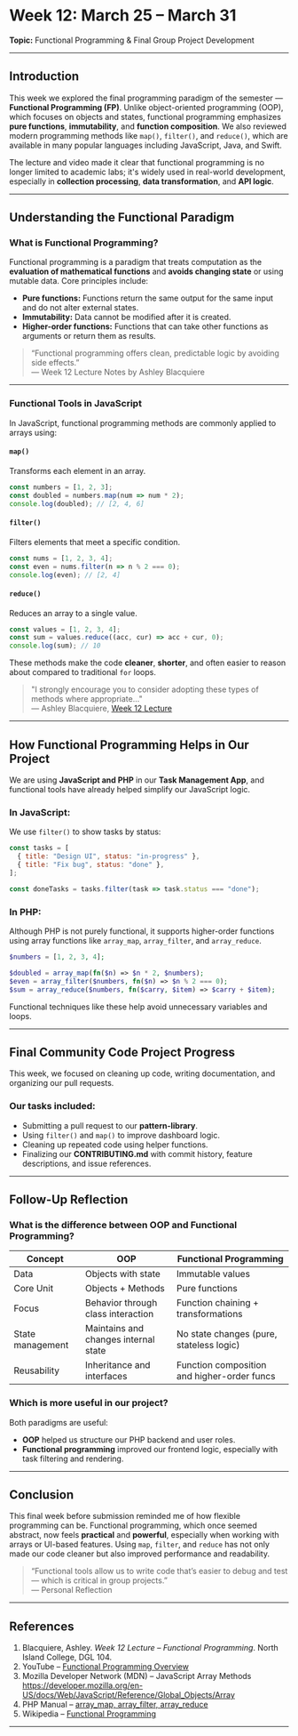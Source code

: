 # **Week 12: March 25 – March 31**  
**Topic:** Functional Programming & Final Group Project Development

---

## **Introduction**

This week we explored the final programming paradigm of the semester — **Functional Programming (FP)**. Unlike object-oriented programming (OOP), which focuses on objects and states, functional programming emphasizes **pure functions**, **immutability**, and **function composition**. We also reviewed modern programming methods like `map()`, `filter()`, and `reduce()`, which are available in many popular languages including JavaScript, Java, and Swift.

The lecture and video made it clear that functional programming is no longer limited to academic labs; it's widely used in real-world development, especially in **collection processing**, **data transformation**, and **API logic**.

---

## **Understanding the Functional Paradigm**

### What is Functional Programming?

Functional programming is a paradigm that treats computation as the **evaluation of mathematical functions** and **avoids changing state** or using mutable data. Core principles include:

- **Pure functions:** Functions return the same output for the same input and do not alter external states.
- **Immutability:** Data cannot be modified after it is created.
- **Higher-order functions:** Functions that can take other functions as arguments or return them as results.

> “Functional programming offers clean, predictable logic by avoiding side effects.”  
> — Week 12 Lecture Notes by Ashley Blacquiere

---

### Functional Tools in JavaScript

In JavaScript, functional programming methods are commonly applied to arrays using:

#### `map()`

Transforms each element in an array.

```javascript
const numbers = [1, 2, 3];
const doubled = numbers.map(num => num * 2);
console.log(doubled); // [2, 4, 6]
```

#### `filter()`

Filters elements that meet a specific condition.

```javascript
const nums = [1, 2, 3, 4];
const even = nums.filter(n => n % 2 === 0);
console.log(even); // [2, 4]
```

#### `reduce()`

Reduces an array to a single value.

```javascript
const values = [1, 2, 3, 4];
const sum = values.reduce((acc, cur) => acc + cur, 0);
console.log(sum); // 10
```

These methods make the code **cleaner**, **shorter**, and often easier to reason about compared to traditional `for` loops.

> "I strongly encourage you to consider adopting these types of methods where appropriate..."  
> — Ashley Blacquiere, [Week 12 Lecture](https://youtu.be/_uXZ8HvHH7o)

---

## **How Functional Programming Helps in Our Project**

We are using **JavaScript and PHP** in our **Task Management App**, and functional tools have already helped simplify our JavaScript logic.

### In JavaScript:

We use `filter()` to show tasks by status:

```javascript
const tasks = [
  { title: "Design UI", status: "in-progress" },
  { title: "Fix bug", status: "done" },
];

const doneTasks = tasks.filter(task => task.status === "done");
```

### In PHP:

Although PHP is not purely functional, it supports higher-order functions using array functions like `array_map`, `array_filter`, and `array_reduce`.

```php
$numbers = [1, 2, 3, 4];

$doubled = array_map(fn($n) => $n * 2, $numbers);
$even = array_filter($numbers, fn($n) => $n % 2 === 0);
$sum = array_reduce($numbers, fn($carry, $item) => $carry + $item);
```

Functional techniques like these help avoid unnecessary variables and loops.

---

## **Final Community Code Project Progress**

This week, we focused on cleaning up code, writing documentation, and organizing our pull requests.

### Our tasks included:

- Submitting a pull request to our **pattern-library**.
- Using `filter()` and `map()` to improve dashboard logic.
- Cleaning up repeated code using helper functions.
- Finalizing our **CONTRIBUTING.md** with commit history, feature descriptions, and issue references.

---

## **Follow-Up Reflection**

### What is the difference between OOP and Functional Programming?

| Concept                  | OOP                                | Functional Programming                     |
|--------------------------|-------------------------------------|---------------------------------------------|
| Data                    | Objects with state                  | Immutable values                           |
| Core Unit               | Objects + Methods                   | Pure functions                             |
| Focus                   | Behavior through class interaction  | Function chaining + transformations        |
| State management        | Maintains and changes internal state| No state changes (pure, stateless logic)   |
| Reusability             | Inheritance and interfaces          | Function composition and higher-order funcs|

### Which is more useful in our project?

Both paradigms are useful:
- **OOP** helped us structure our PHP backend and user roles.
- **Functional programming** improved our frontend logic, especially with task filtering and rendering.

---

## **Conclusion**

This final week before submission reminded me of how flexible programming can be. Functional programming, which once seemed abstract, now feels **practical** and **powerful**, especially when working with arrays or UI-based features. Using `map`, `filter`, and `reduce` has not only made our code cleaner but also improved performance and readability.

> “Functional tools allow us to write code that’s easier to debug and test — which is critical in group projects.”  
> — Personal Reflection

---

## **References**

1. Blacquiere, Ashley. *Week 12 Lecture – Functional Programming*. North Island College, DGL 104.  
2. YouTube – [Functional Programming Overview](https://youtu.be/_uXZ8HvHH7o)  
3. Mozilla Developer Network (MDN) – JavaScript Array Methods  
   https://developer.mozilla.org/en-US/docs/Web/JavaScript/Reference/Global_Objects/Array  
4. PHP Manual – [array_map, array_filter, array_reduce](https://www.php.net/manual/en/ref.array.php)  
5. Wikipedia – [Functional Programming](https://en.wikipedia.org/wiki/Functional_programming)

---